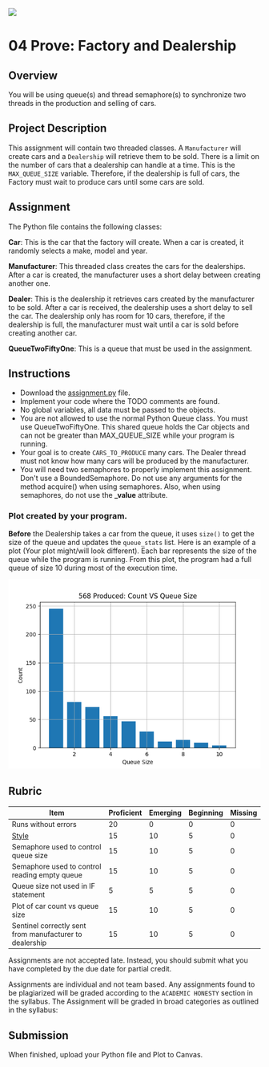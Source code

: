 ![](../site/banner.png)

# 04 Prove: Factory and Dealership

## Overview

You will be using queue(s) and thread semaphore(s) to synchronize two threads in the production and selling of cars.

## Project Description

This assignment will contain two threaded classes.  A `Manufacturer` will create cars and a `Dealership` will retrieve them to be sold.  There is a limit on the number of cars that a dealership can handle at a time.  This is the `MAX_QUEUE_SIZE` variable.  Therefore, if the dealership is full of cars, the Factory must wait to produce cars until some cars are sold.

## Assignment

The Python file contains the following classes:

**Car**: This is the car that the factory will create.  When a car is created, it randomly selects a make, model and year.

**Manufacturer**: This threaded class creates the cars for the dealerships.  After a car is created, the manufacturer uses a short delay between creating another one.

**Dealer**: This is the dealership it retrieves cars created by the manufacturer to be sold. After a car is received, the dealership uses a short delay to sell the car.  The dealership only has room for 10 cars, therefore, if the dealership is full, the manufacturer must wait until a car is sold before creating another car.

**QueueTwoFiftyOne**: This is a queue that must be used in the assignment.

## Instructions

- Download the [assignment.py](assignment/assignment.py) file.
- Implement your code where the TODO comments are found.
- No global variables, all data must be passed to the objects.
- You are not allowed to use the normal Python Queue class.  You must use QueueTwoFiftyOne. This shared queue holds the Car objects and can not be greater than MAX_QUEUE_SIZE while your program is running.
- Your goal is to create `CARS_TO_PRODUCE` many cars. The Dealer thread must not know how many cars will be produced by the manufacturer.
- You will need two semaphores to properly implement this assignment.  Don't use a BoundedSemaphore. Do not use any arguments for the method acquire() when using semaphores.  Also, when using semaphores, do not use the **_value** attribute.

### Plot created by your program.  

**Before** the Dealership takes a car from the queue, it uses `size()` to get the size of the queue and updates the `queue_stats` list.  Here is an example of a plot (Your plot might/will look different).  Each bar represents the size of the queue while the program is running.  From this plot, the program had a full queue of size 10 during most of the execution time.

![](plot.png)


## Rubric

Item | Proficient | Emerging | Beginning | Missing
--- | --- | --- | --- | ---
Runs without errors | 20 | 0 | 0 | 0
[Style](https://github.com/brandonfoushee/cse251working/blob/master/style.md) | 15 | 10 | 5 | 0
Semaphore used to control queue size | 15 | 10 | 5 | 0
Semaphore used to control reading empty queue | 15 | 10 | 5 | 0
Queue size not used in IF statement | 5 | 5 | 5 | 0
Plot of car count vs queue size | 15 | 10 | 5 | 0
Sentinel correctly sent from manufacturer to dealership | 15 | 10 | 5 | 0

Assignments are not accepted late. Instead, you should submit what you have completed by the due date for partial credit.

Assignments are individual and not team based.  Any assignments found to be plagiarized will be graded according to the `ACADEMIC HONESTY` section in the syllabus. The Assignment will be graded in broad categories as outlined in the syllabus:

## Submission

When finished, upload your Python file and Plot to Canvas.
